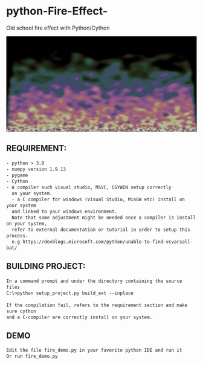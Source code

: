 # python-Fire-Effect-
Old school fire effect with Python/Cython

![alt text](https://github.com/yoyoberenguer/python-Fire-Effect-/blob/main/screenshot101.png)

## REQUIREMENT:
```
- python > 3.0
- numpy version 1.9.13
- pygame 
- Cython
- A compiler such visual studio, MSVC, CGYWIN setup correctly
  on your system.
  - a C compiler for windows (Visual Studio, MinGW etc) install on your system 
  and linked to your windows environment.
  Note that some adjustment might be needed once a compiler is install on your system, 
  refer to external documentation or tutorial in order to setup this process.
  e.g https://devblogs.microsoft.com/python/unable-to-find-vcvarsall-bat/
```
## BUILDING PROJECT:
```
In a command prompt and under the directory containing the source files
C:\>python setup_project.py build_ext --inplace

If the compilation fail, refers to the requirement section and make sure cython 
and a C-compiler are correctly install on your system. 
```
## DEMO
```
Edit the file fire_demo.py in your favorite python IDE and run it 
Or run fire_demo.py 

```
